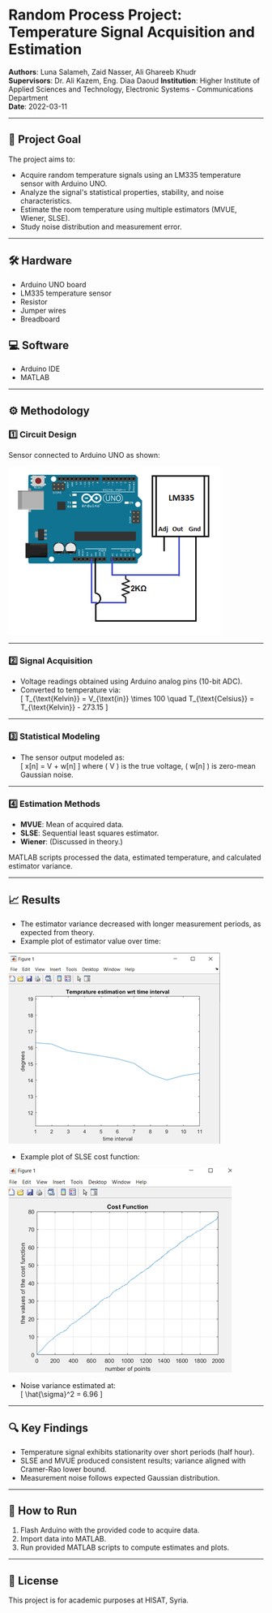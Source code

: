 # Random Process Project: Temperature Signal Acquisition and Estimation

**Authors**: Luna Salameh, Zaid Nasser, Ali Ghareeb Khudr  
**Supervisors**: Dr. Ali Kazem, Eng. Diaa Daoud
**Institution**: Higher Institute of Applied Sciences and Technology, Electronic Systems - Communications Department  
**Date**: 2022-03-11  

---

## 📌 Project Goal
The project aims to:
- Acquire random temperature signals using an LM335 temperature sensor with Arduino UNO.
- Analyze the signal's statistical properties, stability, and noise characteristics.
- Estimate the room temperature using multiple estimators (MVUE, Wiener, SLSE).
- Study noise distribution and measurement error.

---

## 🛠 Hardware
- Arduino UNO board
- LM335 temperature sensor
- Resistor
- Jumper wires
- Breadboard

## 💻 Software
- Arduino IDE
- MATLAB

---

## ⚙️ Methodology

### 1️⃣ Circuit Design  
Sensor connected to Arduino UNO as shown:

![Figure 3: Circuit connection](figures/Config.png)

---

### 2️⃣ Signal Acquisition  
- Voltage readings obtained using Arduino analog pins (10-bit ADC).
- Converted to temperature via:  
  \[
  T_{\text{Kelvin}} = V_{\text{in}} \times 100 \quad T_{\text{Celsius}} = T_{\text{Kelvin}} - 273.15
  \]

---

### 3️⃣ Statistical Modeling  
- The sensor output modeled as:  
  \[
  x[n] = V + w[n]
  \]
  where \( V \) is the true voltage, \( w[n] \) is zero-mean Gaussian noise.

---

### 4️⃣ Estimation Methods  
- **MVUE**: Mean of acquired data.
- **SLSE**: Sequential least squares estimator.
- **Wiener**: (Discussed in theory.)

MATLAB scripts processed the data, estimated temperature, and calculated estimator variance.

---

## 📈 Results

- The estimator variance decreased with longer measurement periods, as expected from theory.
- Example plot of estimator value over time:

![Figure 6: Estimator values for different durations](figures/temp_estimation_wrt_time_interval.png)

- Example plot of SLSE cost function:

![Figure 11: SLSE cost function](figures/cost_function.png)

- Noise variance estimated at:  
  \[
  \hat{\sigma}^2 = 6.96
  \]

---

## 🔍 Key Findings
- Temperature signal exhibits stationarity over short periods (half hour).
- SLSE and MVUE produced consistent results; variance aligned with Cramer-Rao lower bound.
- Measurement noise follows expected Gaussian distribution.

---

## 🚀 How to Run
1. Flash Arduino with the provided code to acquire data.
2. Import data into MATLAB.
3. Run provided MATLAB scripts to compute estimates and plots.

---

## 📄 License
This project is for academic purposes at HISAT, Syria.
